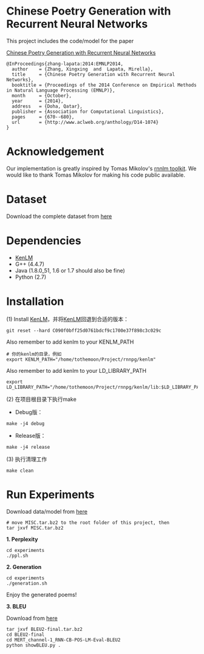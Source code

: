 # Chinese Poetry Generation with Recurrent Neural Networks
This project includes the code/model for the paper

[Chinese Poetry Generation with Recurrent Neural Networks](http://aclweb.org/anthology/D/D14/D14-1074.pdf)


```
@InProceedings{zhang-lapata:2014:EMNLP2014,
  author    = {Zhang, Xingxing  and  Lapata, Mirella},
  title     = {Chinese Poetry Generation with Recurrent Neural Networks},
  booktitle = {Proceedings of the 2014 Conference on Empirical Methods in Natural Language Processing (EMNLP)},
  month     = {October},
  year      = {2014},
  address   = {Doha, Qatar},
  publisher = {Association for Computational Linguistics},
  pages     = {670--680},
  url       = {http://www.aclweb.org/anthology/D14-1074}
}
```

# Acknowledgement
Our implementation is greatly inspired by Tomas Mikolov's [rnnlm toolkit](http://rnnlm.org/).
We would like to thank Tomas Mikolov for making his code public available.

# Dataset
Download the complete dataset from [here](http://homepages.inf.ed.ac.uk/mlap/Data/EMNLP14/)

# Dependencies
* [KenLM](https://github.com/XingxingZhang/rnnpg/tree/master)
* G++ (4.4.7)
* Java (1.8.0_51, 1.6 or 1.7 should also be fine)
* Python (2.7)

# Installation
(1) Install [KenLM](https://github.com/XingxingZhang/rnnpg/tree/master)，并将[KenLM](https://github.com/XingxingZhang/rnnpg/tree/master)回退到合适的版本：
```
git reset --hard C090f0bff25d0761bdcf9c1700e37f898c3c029c
```
Also remember to add kenlm to your KENLM_PATH
```
# 你的kenlm的目录，例如
export KENLM_PATH="/home/tothemoon/Project/rnnpg/kenlm"
```
Also remember to add kenlm to your LD_LIBRARY_PATH
```
export LD_LIBRARY_PATH="/home/tothemoon/Project/rnnpg/kenlm/lib:$LD_LIBRARY_PATH"
```
(2) 在项目根目录下执行make

+ Debug版：
```
make -j4 debug
```
+ Release版：
```
make -j4 release
```
(3) 执行清理工作
```
make clean
```



# Run Experiments
Download data/model from [here](https://drive.google.com/file/d/0B6-YKFW-MnbOYnJDeWVXRnlObzA/view?usp=sharing)
```
# move MISC.tar.bz2 to the root folder of this project, then
tar jxvf MISC.tar.bz2
```
**1. Perplexity**
```
cd experiments
./ppl.sh
```

**2. Generation**
```
cd experiments
./generation.sh
```
Enjoy the generated poems!

**3. BLEU**

Download from [here](https://drive.google.com/file/d/0B6-YKFW-MnbORk16WmNXbDhsVk0/view?usp=sharing)
```
tar jxvf BLEU2-final.tar.bz2
cd BLEU2-final
cd MERT_channel-1_RNN-CB-POS-LM-Eval-BLEU2
python showBLEU.py .
```
